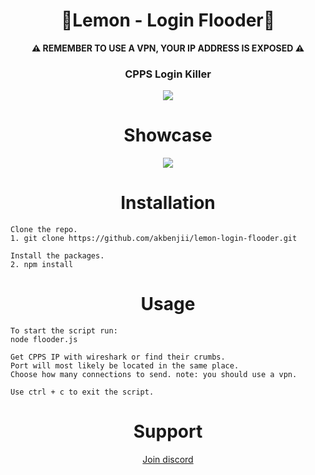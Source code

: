 <h1 align="center">🍋Lemon - Login Flooder🍋</h1>
<p align="center"><b>⚠️ REMEMBER TO USE A VPN, YOUR IP ADDRESS IS EXPOSED ⚠️</b></p>
<h3 align="center">CPPS Login Killer</h3>

<p align="center"><img src="https://i.imgur.com/iTRDJ3n.png" /></p>

<h1 align="center">Showcase</h1>

<p align="center">
  <img src="https://i.imgur.com/kpOEVZp.png" />
</p>

<h1 align="center">Installation</h1>

```
Clone the repo. 
1. git clone https://github.com/akbenjii/lemon-login-flooder.git

Install the packages.
2. npm install
```

<h1 align="center">Usage</h1>

```
To start the script run:
node flooder.js 

Get CPPS IP with wireshark or find their crumbs.
Port will most likely be located in the same place.
Choose how many connections to send. note: you should use a vpn.

Use ctrl + c to exit the script.
```
<h1 align="center">Support</h1>

<center><a href="https://discord.gg/XsgAd3h4yw"> Join discord </a></center>
